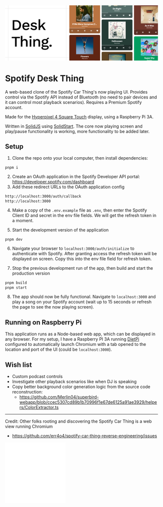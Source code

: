 ![Screenshot of Spotify Desk Thing now playing UI](/readme-thumbnail.jpg?raw=true)

# Spotify Desk Thing

A web-based clone of the Spotify Car Thing's now playing UI. Provides control via the Spotify API instead of Bluetooth (no need to pair devices and it can control most playback scenarios). Requires a Premium Spotify account. 

Made for the [Hyperpixel 4 Square Touch](https://shop.pimoroni.com/products/hyperpixel-4-square?variant=30138251444307) display, using a Raspberry Pi 3A. 

Written in [SolidJS](https://www.solidjs.com) using [SolidStart](https://start.solidjs.com/getting-started/what-is-solidstart). The core now playing screen and play/pause functionality is working, more functionality to be added later.

## Setup

1. Clone the repo onto your local computer, then install dependencies:

```
pnpm i
```

2. Create an OAuth application in the Spotify Developer API portal: https://developer.spotify.com/dashboard
3. Add these redirect URLs to the OAuth application config

```
http://localhost:3000/auth/callback
http://localhost:3000
```

4. Make a copy of the `.env.example` file as `.env`, then enter the Spotify Client ID and secret in the env file fields. We will get the refresh token in a moment.

5. Start the development version of the application

```
pnpm dev
```

6. Navigate your browser to `localhost:3000/auth/initialize` to authenticate with Spotify. After granting access the refresh token will be displayed on screen. Copy this into the env file field for refresh token.

7. Stop the previous development run of the app, then build and start the production version

```
pnpm build
pnpm start
```

8. The app should now be fully functional. Navigate to `localhost:3000` and play a song on your Spotify account (wait up to 15 seconds or refresh the page to see the now playing screen).

## Running on Raspberry Pi

This application runs as a Node-based web app, which can be displayed in any browser. For my setup, I have a Raspberry PI 3A running [DietPi](https://dietpi.com) configured to automatically launch Chromium with a tab opened to the location and port of the UI (could be `localhost:3000`). 

## Wish list 

- Custom podcast controls
- Investigate other playback scenarios like when DJ is speaking
- Copy better background color generation logic from the source code reconstruction:
  - https://github.com/Merlin04/superbird-webapp/blob/ccec5307cd89b1b70996f1e67de6125a91ae3929/helpers/ColorExtractor.ts

---

Credit: Other folks rooting and discovering the Spotify Car Thing is a web view running Chromium

- https://github.com/err4o4/spotify-car-thing-reverse-engineering/issues


![](/x.svg?raw=true)